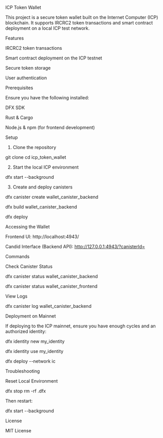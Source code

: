 ICP Token Wallet

This project is a secure token wallet built on the Internet Computer (ICP) blockchain. It supports IRCRC2 token transactions and smart contract deployment on a local ICP test network.

Features

IRCRC2 token transactions

Smart contract deployment on the ICP testnet

Secure token storage

User authentication

Prerequisites

Ensure you have the following installed:

DFX SDK

Rust & Cargo

Node.js & npm (for frontend development)

Setup

1. Clone the repository

 git clone <repository-url>
 cd icp_token_wallet

2. Start the local ICP environment

dfx start --background

3. Create and deploy canisters

dfx canister create wallet_canister_backend

dfx build wallet_canister_backend

dfx deploy

Accessing the Wallet

Frontend UI: http://localhost:4943/

Candid Interface (Backend API): http://127.0.0.1:4943/?canisterId=

Commands

Check Canister Status

dfx canister status wallet_canister_backend

dfx canister status wallet_canister_frontend

View Logs

dfx canister log wallet_canister_backend

Deployment on Mainnet

If deploying to the ICP mainnet, ensure you have enough cycles and an authorized identity:

dfx identity new my_identity

dfx identity use my_identity

dfx deploy --network ic

Troubleshooting

Reset Local Environment

dfx stop
rm -rf .dfx

Then restart:

dfx start --background

License

MIT License
